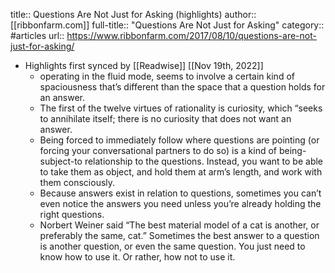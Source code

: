 title:: Questions Are Not Just for Asking (highlights)
author:: [[ribbonfarm.com]]
full-title:: "Questions Are Not Just for Asking"
category:: #articles
url:: https://www.ribbonfarm.com/2017/08/10/questions-are-not-just-for-asking/

- Highlights first synced by [[Readwise]] [[Nov 19th, 2022]]
	- operating in the fluid mode, seems to involve a certain kind of spaciousness that’s different than the space that a question holds for an answer.
	- The first of the twelve virtues of rationality is curiosity, which “seeks to annihilate itself; there is no curiosity that does not want an answer.
	- Being forced to immediately follow where questions are pointing (or forcing your conversational partners to do so) is a kind of being-subject-to relationship to the questions. Instead, you want to be able to take them as object, and hold them at arm’s length, and work with them consciously.
	- Because answers exist in relation to questions, sometimes you can’t even notice the answers you need unless you’re already holding the right questions.
	- Norbert Weiner said “The best material model of a cat is another, or preferably the same, cat.” Sometimes the best answer to a question is another question, or even the same question. You just need to know how to use it. Or rather, how not to use it.